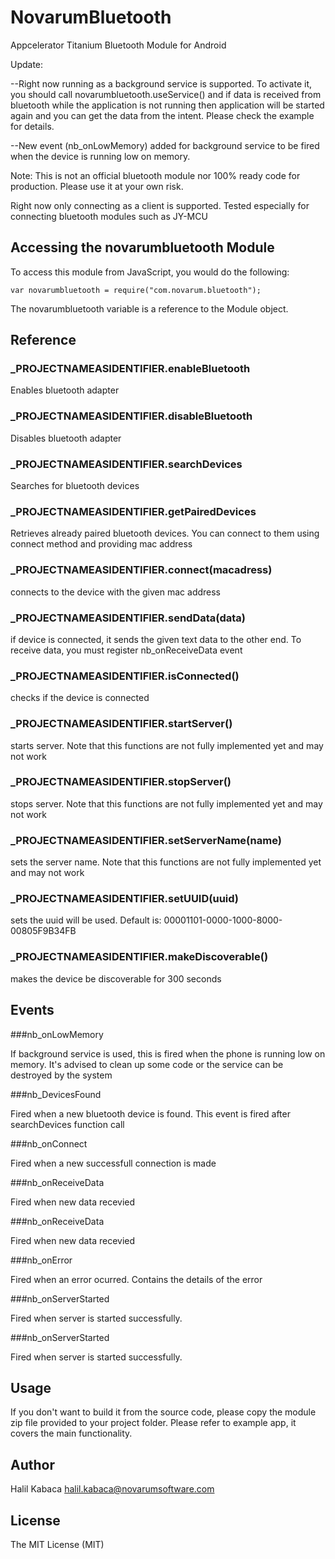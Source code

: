 NovarumBluetooth
================

Appcelerator Titanium Bluetooth Module for Android

Update: 

--Right now running as a background service is supported. To activate it, you should call 
novarumbluetooth.useService() and if data is received from bluetooth while the application is not running
then application will be started again and you can get the data from the intent. Please check the example for details.

--New event (nb_onLowMemory) added for background service to be fired when the device is running low on memory.

Note: This is not an official bluetooth module nor 100% ready code for production.
Please use it at your own risk.

Right now only connecting as a client is supported. Tested especially for
connecting bluetooth modules such as JY-MCU

## Accessing the novarumbluetooth Module

To access this module from JavaScript, you would do the following:

	var novarumbluetooth = require("com.novarum.bluetooth");

The novarumbluetooth variable is a reference to the Module object.	

## Reference


### ___PROJECTNAMEASIDENTIFIER__.enableBluetooth

Enables bluetooth adapter

### ___PROJECTNAMEASIDENTIFIER__.disableBluetooth

Disables bluetooth adapter

### ___PROJECTNAMEASIDENTIFIER__.searchDevices

Searches for bluetooth devices

### ___PROJECTNAMEASIDENTIFIER__.getPairedDevices

Retrieves already paired bluetooth devices. You can connect to them using connect method and providing mac address

### ___PROJECTNAMEASIDENTIFIER__.connect(macadress)

connects to the device with the given mac address

### ___PROJECTNAMEASIDENTIFIER__.sendData(data)

if device is connected, it sends the given text data to the other end. To receive data,
you must register nb_onReceiveData event


### ___PROJECTNAMEASIDENTIFIER__.isConnected()

checks if the device is connected

### ___PROJECTNAMEASIDENTIFIER__.startServer()

starts server. Note that this functions are not fully implemented yet and may not work

### ___PROJECTNAMEASIDENTIFIER__.stopServer()

stops server. Note that this functions are not fully implemented yet and may not work

### ___PROJECTNAMEASIDENTIFIER__.setServerName(name)

sets the server name. Note that this functions are not fully implemented yet and may not work

### ___PROJECTNAMEASIDENTIFIER__.setUUID(uuid)

sets the uuid will be used. Default is: 00001101-0000-1000-8000-00805F9B34FB

### ___PROJECTNAMEASIDENTIFIER__.makeDiscoverable()

makes the device be discoverable for 300 seconds

## Events

###nb_onLowMemory

If background service is used, this is fired when the phone is running low on memory. It's advised to clean up some code
or the service can be destroyed by the system

###nb_DevicesFound

Fired when a new bluetooth device is found. This event is fired after searchDevices function call

###nb_onConnect

Fired when a new successfull connection is made

###nb_onReceiveData

Fired when new data recevied

###nb_onReceiveData

Fired when new data recevied

###nb_onError

Fired when an error ocurred. Contains the details of the error

###nb_onServerStarted

Fired when server is started successfully.

###nb_onServerStarted

Fired when server is started successfully.


## Usage
If you don't want to build it from the source code, please copy the module zip file provided to your project folder.
Please refer to example app, it covers the main functionality.


## Author

Halil Kabaca
halil.kabaca@novarumsoftware.com 

## License

The MIT License (MIT)